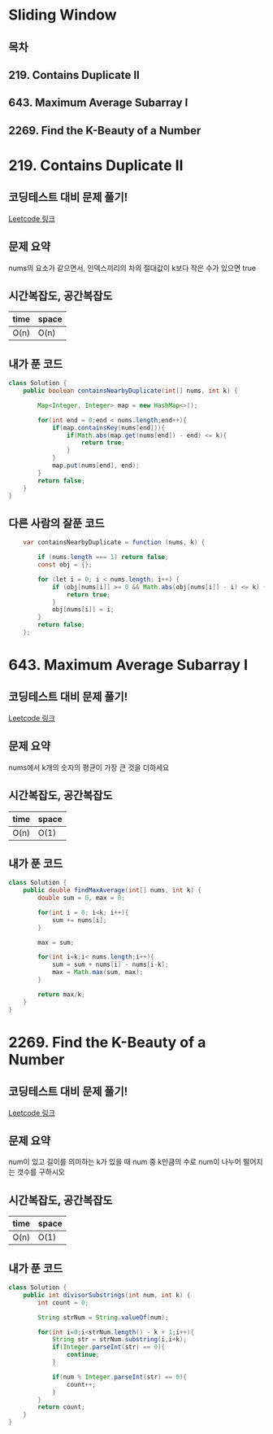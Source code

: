 # Sliding Window

## 목차
## 219. Contains Duplicate II
## 643. Maximum Average Subarray I
## 2269. Find the K-Beauty of a Number




# 219. Contains Duplicate II

## 코딩테스트 대비 문제 풀기!

[Leetcode 링크](https://leetcode.com/problems/contains-duplicate-ii/)

## 문제 요약

nums의 요소가 같으면서, 인덱스끼리의 차의 절대값이 k보다 작은 수가 있으면 true


## 시간복잡도, 공간복잡도
| time | space |
|------|-------|
| O(n) | O(n)  |


## 내가 푼 코드
```java
class Solution {
    public boolean containsNearbyDuplicate(int[] nums, int k) {

        Map<Integer, Integer> map = new HashMap<>();

        for(int end = 0;end < nums.length;end++){
            if(map.containsKey(nums[end])){
                if(Math.abs(map.get(nums[end]) - end) <= k){
                    return true;
                }
            }
            map.put(nums[end], end);
        }
        return false;
    }
}
```

## 다른 사람의 잘푼 코드
```java
	var containsNearbyDuplicate = function (nums, k) {

		if (nums.length === 1) return false;
		const obj = {};

		for (let i = 0; i < nums.length; i++) {
			if (obj[nums[i]] >= 0 && Math.abs(obj[nums[i]] - i) <= k) {
				return true;
			}
			obj[nums[i]] = i;
		}
		return false;
	};
```


# 643. Maximum Average Subarray I

## 코딩테스트 대비 문제 풀기!

[Leetcode 링크](https://leetcode.com/problems/maximum-average-subarray-i/submissions/)

## 문제 요약

nums에서 k개의 숫자의 평균이 가장 큰 것을 더하세요


## 시간복잡도, 공간복잡도
| time | space |
|------|-------|
| O(n) | O(1)  |


## 내가 푼 코드
```java
class Solution {
    public double findMaxAverage(int[] nums, int k) {
        double sum = 0, max = 0;

        for(int i = 0; i<k; i++){
            sum += nums[i];
        }

        max = sum;

        for(int i=k;i< nums.length;i++){
            sum = sum + nums[i] - nums[i-k];
            max = Math.max(sum, max);
        }

        return max/k;
    }
}
```

# 2269. Find the K-Beauty of a Number

## 코딩테스트 대비 문제 풀기!

[Leetcode 링크](https://leetcode.com/problems/find-the-k-beauty-of-a-number/submissions/)

## 문제 요약

num이 있고 길이를 의미하는 k가 있을 때 num 중 k만큼의 수로 num이 나누어 떨어지는 갯수를 구하시오

## 시간복잡도, 공간복잡도
| time | space |
|------|-------|
| O(n) | O(1)  |


## 내가 푼 코드
```java
class Solution {
    public int divisorSubstrings(int num, int k) {
        int count = 0;

        String strNum = String.valueOf(num);

        for(int i=0;i<strNum.length() - k + 1;i++){
            String str = strNum.substring(i,i+k);
            if(Integer.parseInt(str) == 0){
                continue;
            }

            if(num % Integer.parseInt(str) == 0){
                count++;
            }
        }
        return count;
    }
}

```


